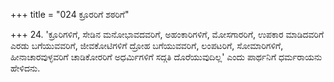 +++
title = "024 ಕ್ರೂರರಿಗೆ ಶಠರಿಗೆ"

+++
24. 'ಕ್ರೂರಿಗಳಿಗೆ, ಸೇಡಿನ ಮನೋಭಾವದವರಿಗೆ, ಅಹಂಕಾರಿಗಳಿಗೆ, ಮೋಸಗಾರರಿಗೆ, ಉಪಕಾರ ಮಾಡಿದವರಿಗೆ ಎರಡು ಬಗೆಯುವವರಿಗೆ, ಜೀವಕೋಟಿಗಳಿಗೆ ದ್ರೋಹ ಬಗೆಯುವವರಿಗೆ, ಲಂಪಟರಿಗೆ, ಸೋಮಾರಿಗಳಿಗೆ, ಹೀನಾಚಾರವುಳ್ಳವರಿಗೆ ಚಾಡಿಕೋರರಿಗೆ  ಅಧರ್ಮಿಗಳಿಗೆ ಸದ್ಗತಿ ದೊರೆಯುವುದಿಲ್ಲ' ಎಂದು ಪಾರ್ಥನಿಗೆ ಧರ್ಮರಾಯನು ಹೇಳಿದನು.